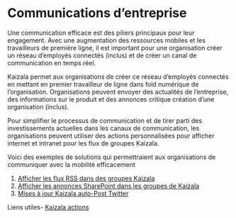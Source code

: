 # <a name="corporate-communications"></a>Communications d’entreprise

Une communication efficace est des piliers principaux pour leur engagement. Avec une augmentation des ressources mobiles et les travailleurs de première ligne, il est important pour une organisation créer un réseau d’employés connectés (inclus) et de créer un canal de communication en temps réel.

Kaizala permet aux organisations de créer ce réseau d’employés connectés en mettant en premier travailleur de ligne dans fold numérique de l’organisation. Organisations peuvent envoyer des actualités de l’entreprise, des informations sur le produit et des annonces critique création d’une organisation (inclus).

Pour simplifier le processus de communication et de tirer parti des investissements actuelles dans les canaux de communication, les organisations peuvent utiliser des actions personnalisées pour afficher internet et intranet pour les flux de groupes Kaizala.

Voici des exemples de solutions qui permettraient aux organisations de communiquer avec la mobilité efficacement
 1. [Afficher les flux RSS dans des groupes Kaizala](GetRSSFeedsonKaizala/DisplayRSSFeedsinKaizalagroups.md)
 2. [Afficher les annonces SharePoint dans les groupes de Kaizala](SharepointAnnouncementsonKaizala/DisplaySharepointAnnouncements.md)
 3. [Mises à jour Kaizala auto-Post Twitter](AutoPostTwitterUpdatesToKaizala.md)

Liens utiles- [Kaizala actions](https://docs.microsoft.com/en-us/kaizala/actions/readme)